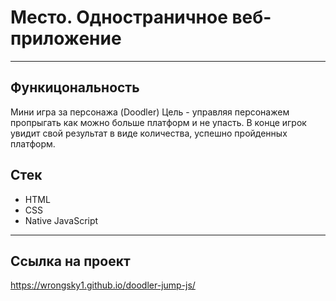 # Место. Одностраничное веб-приложение

---

## Функицональность

Мини игра за персонажа (Doodler)
Цель - управляя персонажем пропрыгать как можно больше платформ и не упасть. В конце игрок увидит свой результат в виде количества, успешно пройденных платформ.

## Стек

- HTML
- CSS
- Native JavaScript

---

## Ссылка на проект

https://wrongsky1.github.io/doodler-jump-js/

